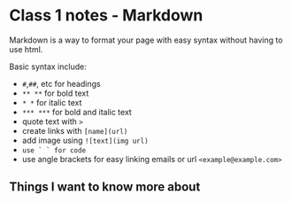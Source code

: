 
# Class 1 notes - Markdown

Markdown is a way to format your page with easy syntax without having to use html.

Basic syntax include:

- `#`,`##`, etc for headings
- `** **` for bold text
- `* *` for italic text
- `*** ***` for bold and italic text
- quote text with `>`
- create links with `[name](url)`
- add image using `![text](img url)`
- ``use ` ` for code``
- use angle brackets for easy linking emails or url `<example@example.com>`




## Things I want to know more about

